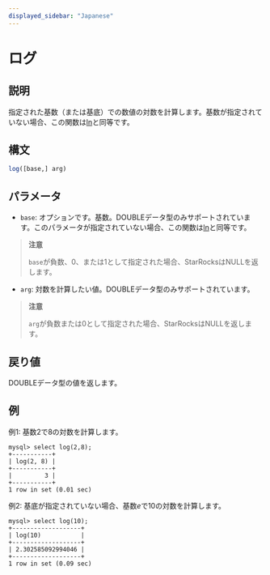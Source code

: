 ```yaml
---
displayed_sidebar: "Japanese"
---
```


# ログ

## 説明

指定された基数（または基底）での数値の対数を計算します。基数が指定されていない場合、この関数は[ln](../math-functions/ln.md)と同等です。

## 構文

```SQL
log([base,] arg)
```

## パラメータ

- `base`: オプションです。基数。DOUBLEデータ型のみサポートされています。このパラメータが指定されていない場合、この関数は[ln](../math-functions/ln.md)と同等です。

> **注意**
>
> `base`が負数、0、または1として指定された場合、StarRocksはNULLを返します。

- `arg`: 対数を計算したい値。DOUBLEデータ型のみサポートされています。

> **注意**
>
> `arg`が負数または0として指定された場合、StarRocksはNULLを返します。

## 戻り値

DOUBLEデータ型の値を返します。

## 例

例1: 基数2で8の対数を計算します。

```Plain
mysql> select log(2,8);
+-----------+
| log(2, 8) |
+-----------+
|         3 |
+-----------+
1 row in set (0.01 sec)
```

例2: 基底が指定されていない場合、基数*e*で10の対数を計算します。

```Plain
mysql> select log(10);
+-------------------+
| log(10)           |
+-------------------+
| 2.302585092994046 |
+-------------------+
1 row in set (0.09 sec)
```
